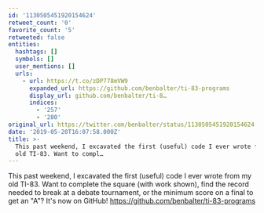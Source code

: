 ```yaml
---
id: '1130505451920154624'
retweet_count: '0'
favorite_count: '5'
retweeted: false
entities:
  hashtags: []
  symbols: []
  user_mentions: []
  urls:
    - url: https://t.co/zDP778mVW9
      expanded_url: https://github.com/benbalter/ti-83-programs
      display_url: github.com/benbalter/ti-8…
      indices:
        - '257'
        - '280'
original_url: https://twitter.com/benbalter/status/1130505451920154624
date: '2019-05-20T16:07:58.000Z'
title: >-
  This past weekend, I excavated the first (useful) code I ever wrote from my
  old TI-83. Want to compl…
---
```


This past weekend, I excavated the first (useful) code I ever wrote from my old TI-83. Want to complete the square (with work shown), find the record needed to break at a debate tournament, or the minimum score on a final to get an "A"? It's now on GitHub! https://github.com/benbalter/ti-83-programs
